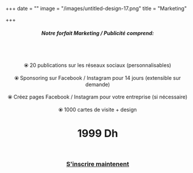 +++
date = ""
image = "/images/untitled-design-17.png"
title = "Marketing"

+++
<h5 style="text-align:center;"><b>Notre forfait Marketing / Publicité comprend: </b></h5><br><br><p style="text-align:center;">⦿ 20 publications sur les réseaux sociaux (personnalisables)<br><br>⦿ Sponsoring sur Facebook / Instagram pour 14 jours (extensible sur demande)<br><br>⦿ Créez pages Facebook / Instagram pour votre entreprise (si nécessaire)<br><br>⦿ 1000 cartes de visite + design

<h1 style="text-align:center;">1999 Dh<br><br></h1>

<h3 style="text-align:center;"><a href="https://business-booster.netlify.app/fr/contact">S'inscrire maintenent</a></h3>